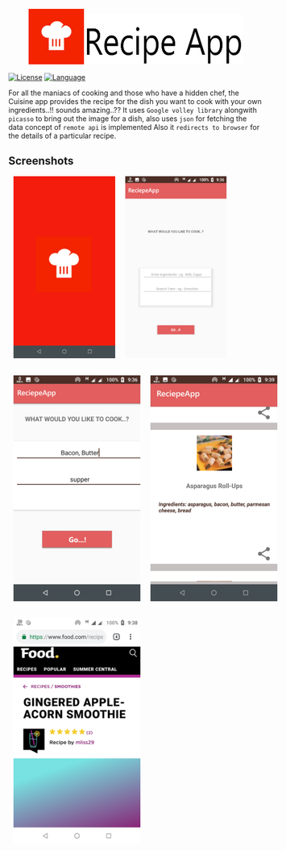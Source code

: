 <p align="center"><img height="110px" width="110px" src="./branding/other/logo.png" alt="Reciepe App"/><img height="100px" width="315px" src="./branding/other/text.png" alt="Reciepe App"/></p>



[![License](https://img.shields.io/badge/License-MIT-green)](https://github.com/yashgoyal2802/ReciepeApp/blob/master/LICENSE)
[![Language](https://img.shields.io/badge/Kotlin-100.0%25-success)](https://kotlinlang.org/)


For all the maniacs of cooking and those who have a hidden chef, the Cuisine app provides the recipe for the dish you want to cook with your own ingredients..!!
sounds amazing..??
It uses `Google volley library` alongwith `picasso` to bring out the image for a dish, also uses `json` for fetching the data
concept of `remote api` is implemented
Also it `redirects to browser` for the details of a particular recipe.

## Screenshots

<div style="display:flex;">
<img alt="App image" src="./branding/screenshots/Group_4.png" width="40%" hspace="10">
<img alt="App image" src="./branding/screenshots/Group_5.png" width="40%" hspace="10">
</div>
<br/>
<br/>
<div style="display:flex;">
<img alt="App image" src="./branding/screenshots/Group_1.png" width="50%" hspace="10">
<img alt="App image" src="./branding/screenshots/Group_2.png" width="50%" hspace="10">
</div>
<br/>
<br/>
<div>
<img alt="App image" src="./branding/screenshots/Group_3.png" width="50%" hspace="10">
</div>